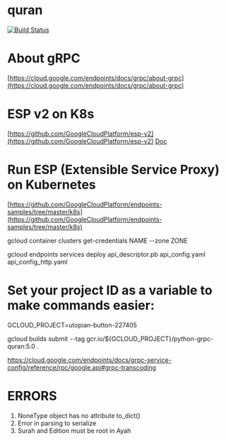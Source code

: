 # quran

[![Build Status](https://travis-ci.org/octabytes/quran.svg?branch=master)](https://travis-ci.org/octabytes/quran)

# About gRPC
[https://cloud.google.com/endpoints/docs/grpc/about-grpc](https://cloud.google.com/endpoints/docs/grpc/about-grpc)

# ESP v2 on K8s
[https://github.com/GoogleCloudPlatform/esp-v2](https://github.com/GoogleCloudPlatform/esp-v2)
[Doc](https://github.com/GoogleCloudPlatform/esp-v2/blob/master/doc/esp-v2-on-k8s.md)

# Run ESP (Extensible Service Proxy) on Kubernetes
[https://github.com/GoogleCloudPlatform/endpoints-samples/tree/master/k8s](https://github.com/GoogleCloudPlatform/endpoints-samples/tree/master/k8s)

gcloud container clusters get-credentials NAME --zone ZONE

gcloud endpoints services deploy api_descriptor.pb api_config.yaml api_config_http.yaml

# Set your project ID as a variable to make commands easier:
GCLOUD_PROJECT=utopian-button-227405

gcloud builds submit --tag gcr.io/${GCLOUD_PROJECT}/python-grpc-quran:5.0 .


https://cloud.google.com/endpoints/docs/grpc-service-config/reference/rpc/google.api#grpc-transcoding


# ERRORS
1. NoneType object has no attribute to_dict()
2. Error in parsing to serialize
3. Surah and Edition must be root in Ayah
